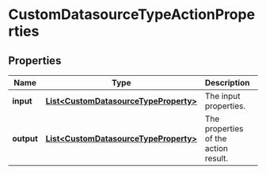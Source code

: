 # CustomDatasourceTypeActionProperties

## Properties
Name | Type | Description | Notes
------------ | ------------- | ------------- | -------------
**input** | [**List&lt;CustomDatasourceTypeProperty&gt;**](CustomDatasourceTypeProperty.md) | The input properties. |  [optional]
**output** | [**List&lt;CustomDatasourceTypeProperty&gt;**](CustomDatasourceTypeProperty.md) | The properties of the action result. |  [optional]
